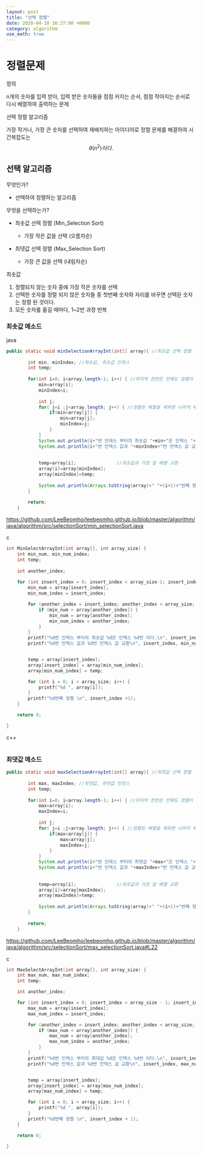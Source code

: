 ```yaml
---
layout: post
title: "선택 정렬"
date: 2020-04-18 16:37:00 +0000
category: algorithm
use_math: true
---
```


# 정렬문제

정의

 n개의 숫자를 입력 받아, 입력 받은 숫자들을 점점 커지는 순서, 점점 작아지는 순서로 다시 배열하여 출력하는 문제

선택 정렬 알고리즘

 가장 작거나, 가장 큰 숫자를 선택하여 재배치하는 아이디어로 정렬 문제를 해결하여 시간복잡도는
$$
\theta (n^{2})이다.
$$


## 선택 알고리즘

무엇인가?

+ 선택하여 정렬하는 알고리즘

무엇을 선택하는가?

+ 최솟값 선택 정렬 (Min_Selection Sort)
  + 가장 작은 값을 선택 (오름차순)

+ 최댓값 선택 정렬 (Max_Selection Sort)
  + 가장 큰 값을 선택 (내림차순)



최솟값

1. 정렬되지 않는 숫자 중에 가장 작은 숫자를 선택
2. 선택한 숫자를 정렬 되지 않은 숫자들 중 첫번째 숫자와 자리를 바꾸면 선택된 숫자는 정렬 된 것이다.
3. 모든 숫자를 옮길 때마다, 1~2번 과정 반복

### 최솟값 메소드

java

```java
public static void minSelectionArrayInt(int[] array){ //최솟값 선택 정렬
		
		int min, minIndex; //최솟값, 최솟값 인뎃스
		int temp; 
		
		for(int i=0; i<array.length-1; i++) { //마지막 한번은 안해도 정렬이 다됨 n-1번만 하면 됨
			min=array[i]; 
			minIndex=i;
			
			int j;
			for( j=i ;j<array.length; j++) { //정렬된 배열을 제외한 나머지 배열에서 최솟값 찾기
				if(min>array[j]) {
					min=array[j];
					minIndex=j;
				}
			}
			System.out.println(i+"번 인데스 부터의 최솟값 "+min+"은 인덱스 "+minIndex+"번 이다.");
			System.out.println(i+"번 인덱스 값과 "+minIndex+"번 인덱스 값 교환");
			
			
			temp=array[i];               //최솟값과 가장 앞 배열 교환
			array[i]=array[minIndex];
			array[minIndex]=temp;
			
			System.out.println(Arrays.toString(array)+" "+(i+1)+"번째 정렬");	
		}
		
		return;
	}
```

https://github.com/LeeBeomho/leebeomho.github.io/blob/master/algorithm/java/algorithm/src/selectionSort/min_selectionSort.java



c

```c
int MinSelectArrayInt(int array[], int array_size) {
	int min_num, min_num_index;
	int temp;
	
	int another_index;
	
	for (int insert_index = 0; insert_index < array_size-1; insert_index++) {
		min_num = array[insert_index];
		min_num_index = insert_index;

		for (another_index = insert_index; another_index < array_size; another_index++) {
			if (min_num > array[another_index]) {
				min_num = array[another_index];
				min_num_index = another_index;
			}
		}
		printf("%d번 인덱스 부터의 최솟값 %d은 인덱스 %d번 이다.\n", insert_index, min_num, min_num_index);
		printf("%d번 인덱스 값과 %d번 인덱스 값 교환\n", insert_index, min_num_index);


		temp = array[insert_index];
		array[insert_index] = array[min_num_index];
		array[min_num_index] = temp;

		for (int i = 0; i < array_size; i++) {
			printf("%d ", array[i]);
		}
		printf("%d번째 정렬 \n", insert_index +1);
	}

	return 0;

}
```



c++

```c++

```



### 최댓값 메소드

```java
public static void maxSelectionArrayInt(int[] array){ //최댓값 선택 정렬
		
		int max, maxIndex; //최댓값, 최댓값 인뎃스
		int temp; 
		
		for(int i=0; i<array.length-1; i++) { //마지막 한번은 안해도 정렬이 다됨 n-1번만 하면 됨
			max=array[i]; 
			maxIndex=i;
			
			int j;
			for( j=i ;j<array.length; j++) { //정렬된 배열을 제외한 나머지 배열에서 최댓값 찾기
				if(max<array[j]) {
					max=array[j];
					maxIndex=j;
				}
			}
			System.out.println(i+"번 인데스 부터의 최댓값 "+max+"은 인덱스 "+maxIndex+"번 이다.");
			System.out.println(i+"번 인덱스 값과 "+maxIndex+"번 인덱스 값 교환");
			
			
			temp=array[i];               //최솟값과 가장 앞 배열 교환
			array[i]=array[maxIndex];
			array[maxIndex]=temp;
			
			System.out.println(Arrays.toString(array)+" "+(i+1)+"번째 정렬");	
		}
		
		return;
	}
```

https://github.com/LeeBeomho/leebeomho.github.io/blob/master/algorithm/java/algorithm/src/selectionSort/max_selectionSort.java#L22



c

```c
int MaxSelectArrayInt(int array[], int array_size) {
	int max_num, max_num_index;
	int temp;

	int another_index;

	for (int insert_index = 0; insert_index < array_size - 1; insert_index++) {
		max_num = array[insert_index];
		max_num_index = insert_index;

		for (another_index = insert_index; another_index < array_size; another_index++) {
			if (max_num < array[another_index]) {
				max_num = array[another_index];
				max_num_index = another_index;
			}
		}
		printf("%d번 인덱스 부터의 최대값 %d은 인덱스 %d번 이다.\n", insert_index, max_num, max_num_index);
		printf("%d번 인덱스 값과 %d번 인덱스 값 교환\n", insert_index, max_num_index);


		temp = array[insert_index];
		array[insert_index] = array[max_num_index];
		array[max_num_index] = temp;

		for (int i = 0; i < array_size; i++) {
			printf("%d ", array[i]);
		}
		printf("%d번째 정렬 \n", insert_index + 1);
	}

	return 0;

}
```

